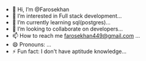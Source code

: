 - 👋 Hi, I’m @Farosekhan
- 👀 I’m interested in Full stack development...
- 🌱 I’m currently learning sql(postgres)...
- 💞️ I’m looking to collaborate on developers...
- 📫 How to reach me farosekhan449@gmail.com ...
- 😄 Pronouns: ...
- ⚡ Fun fact: I don't have aptitude knowledge...

<!---
Farosekhan/Farosekhan is a ✨ special ✨ repository because its `README.md` (this file) appears on your GitHub profile.
You can click the Preview link to take a look at your changes.
--->
